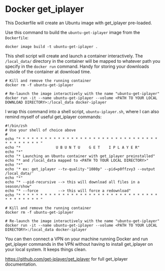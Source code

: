 # Docker get_iplayer

This Dockerfile will create an Ubuntu image with get_iplayer pre-loaded.

Use this command to build the `ubuntu-get-iplayer` image from the `Dockerfile`:

`docker image build -t ubuntu-get-iplayer .`

This shell script will create and launch a container interactively. The `/local_data/` directory in the container will be mapped to whatever path you specify in the `docker run` command. Handy for storing your downloads outside of the container at download time.

```
# Kill and remove the running container
docker rm -f ubuntu-get-iplayer

# Re-launch the image interactively with the name "ubuntu-get-iplayer"
docker run -it --name ubuntu-get-iplayer --volume <PATH TO YOUR LOCAL DOWNLOAD DIRECTORY>:/local_data docker-iplayer
```

I wrap this command into a shell script, `ubuntu-iplayer.sh`, where I can also remind myself of useful get_iplayer commands:

```
#!/bin/zsh
# Use your shell of choice above
#
echo "* * * * * * * * * * * * * * * * * * * * * * * * * * * * * * * * * * * * * * * * "
echo "*                U B U N T U    G E T    I P L A Y E R"
echo "*"
echo "* Launching an Ubuntu container with get_iplayer preinstalled"
echo "* and /local_data mapped to <PATH TO YOUR LOCAL DIRECTORY>"
echo "*"
echo '* ex: get_iplayer --tv-quality-"1080p" --pid=p0ffzvy3 --output /local_data/'
echo "*"
echo "* --pid-recursive --> this will download all files in a season/show"
echo "* --force         --> this will force a redownload"
echo "* * * * * * * * * * * * * * * * * * * * * * * * * * * * * * * * * * * * * * * * "

# Kill and remove the running container
docker rm -f ubuntu-get-iplayer

# Re-launch the image interactively with the name "ubuntu-get-iplayer"
docker run -it --name ubuntu-get-iplayer --volume <PATH TO YOUR LOCAL DIRECTORY>:/local_data docker-iplayer
```

You can then connect a VPN on your machine running Docker and run get_iplayer commands in the VPN without having to install get_iplayer on your local system. It keeps things clean.

https://github.com/get-iplayer/get_iplayer for full get_iplayer documentation.
